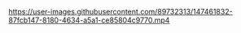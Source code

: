 https://user-images.githubusercontent.com/89732313/147461832-87fcb147-8180-4634-a5a1-ce85804c9770.mp4
